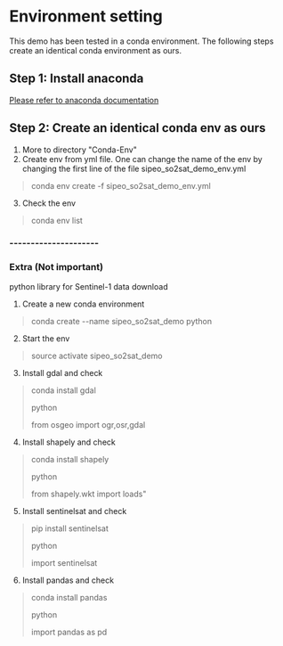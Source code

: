 # Environment setting
This demo has been tested in a conda environment. The following steps create an identical conda environment as ours.
## Step 1: Install anaconda
[Please refer to anaconda documentation](https://docs.anaconda.com/anaconda/install/)
## Step 2: Create an identical conda env as ours
1. More to directory "Conda-Env"
2. Create env from yml file. One can change the name of the env by changing the first line of the file sipeo_so2sat_demo_env.yml
> conda env create -f sipeo_so2sat_demo_env.yml
3. Check the env
> conda env list

### ---------------------
### Extra (Not important)
python library for Sentinel-1 data download
1. Create a new conda environment 
> conda create --name sipeo_so2sat_demo python
2. Start the env
> source activate sipeo_so2sat_demo
3. Install gdal and check
> conda install gdal 
>
> python
> 
> from osgeo import ogr,osr,gdal
4. Install shapely and check
> conda install shapely
> 
> python
> 
> from shapely.wkt import loads"
5. Install sentinelsat and check
> pip install sentinelsat
> 
> python
> 
> import sentinelsat
6. Install pandas and check
> conda install pandas
> 
> python
> 
> import pandas as pd

